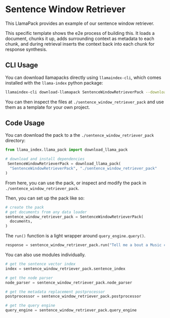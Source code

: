 # Sentence Window Retriever

This LlamaPack provides an example of our sentence window retriever.

This specific template shows the e2e process of building this. It loads
a document, chunks it up, adds surrounding context as metadata to each chunk,
and during retrieval inserts the context back into each chunk for response synthesis.

## CLI Usage

You can download llamapacks directly using `llamaindex-cli`, which comes installed with the `llama-index` python package:

```bash
llamaindex-cli download-llamapack SentenceWindowRetrieverPack --download-dir ./sentence_window_retriever_pack
```

You can then inspect the files at `./sentence_window_retriever_pack` and use them as a template for your own project.

## Code Usage

You can download the pack to a the `./sentence_window_retriever_pack` directory:

```python
from llama_index.llama_pack import download_llama_pack

# download and install dependencies
 SentenceWindowRetrieverPack = download_llama_pack(
  "SentenceWindowRetrieverPack", "./sentence_window_retriever_pack"
)
```

From here, you can use the pack, or inspect and modify the pack in `./sentence_window_retriever_pack`.

Then, you can set up the pack like so:

```python
# create the pack
# get documents from any data loader
sentence_window_retriever_pack = SentenceWindowRetrieverPack(
  documents,
)
```

The `run()` function is a light wrapper around `query_engine.query()`.

```python
response = sentence_window_retriever_pack.run("Tell me a bout a Music celebritiy.")
```

You can also use modules individually.

```python
# get the sentence vector index
index = sentence_window_retriever_pack.sentence_index

# get the node parser
node_parser = sentence_window_retriever_pack.node_parser

# get the metadata replacement postprocessor
postprocessor = sentence_window_retriever_pack.postprocessor

# get the query engine
query_engine = sentence_window_retriever_pack.query_engine
```